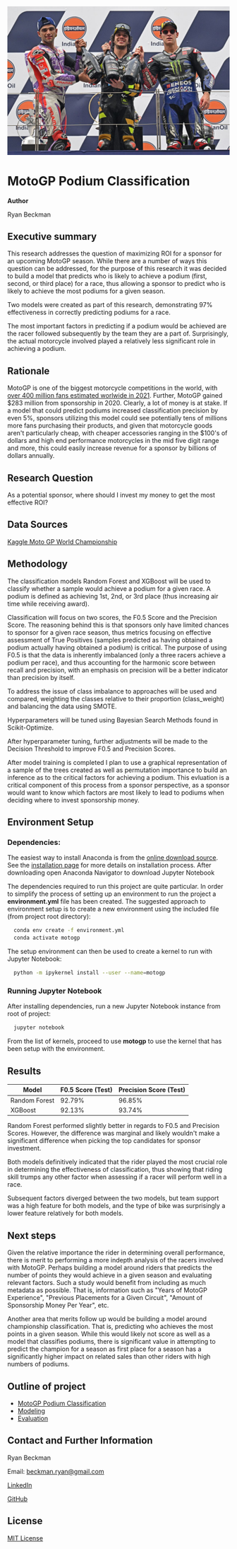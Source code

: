 
![MotoGP Podiums](./images/readme_hero.jpeg)


# MotoGP Podium Classification

**Author**

Ryan Beckman

## Executive summary
This research addresses the question of maximizing ROI for a sponsor for an upcoming MotoGP season. While there are a number of ways this question can be addressed, for the purpose of this research it was decided to build a model that predicts who is likely to achieve a podium (first, second, or third place) for a race, thus allowing a sponsor to predict who is likely to achieve the most podiums for a given season.

Two models were created as part of this research, demonstrating 97% effectiveness in correctly predicting podiums for a race.

The most important factors in predicting if a podium would be achieved are the racer followed subsequently by the team they are a part of. Surprisingly, the actual motorcycle involved played a relatively less significant role in achieving a podium.

## Rationale
MotoGP is one of the biggest motorcycle competitions in the world, with [over 400 million fans estimated worlwide in 2021](https://motochronicle.com/how-many-motogp-fans-in-the-world/). Further, MotoGP gained $283 million from sponsorship in 2020. Clearly, a lot of money is at stake. If a model that could predict podiums increased classification precision by even 5%, sponsors utilizing this model could see potentially tens of millions more fans purchasing their products, and given that motorcycle goods aren't particularly cheap, with cheaper accessories ranging in the $100's of dollars and high end performance motorcycles in the mid five digit range and more, this could easily increase revenue for a sponsor by billions of dollars annually.

## Research Question
As a potential sponsor, where should I invest my money to get the most effective ROI?

## Data Sources
[Kaggle Moto GP World Championship](https://www.kaggle.com/datasets/alrizacelk/moto-gp-world-championship19492022/data)

## Methodology
The classification models Random Forest and XGBoost will be used to classify whether a sample would achieve a podium for a given race. A podium is defined as achieving 1st, 2nd, or 3rd place (thus increasing air time while receiving award). 

Classification will focus on two scores, the F0.5 Score and the Precision Score. The reasoning behind this is that sponsors only have limited chances to sponsor for a given race season, thus metrics focusing on effective assessment of True Positives (samples predicted as having obtained a podium actually having obtained a podium) is critical. The purpose of using F0.5 is that the data is inherently imbalanced (only a three racers achieve a podium per race), and thus accounting for the harmonic score between recall and precision, with an emphasis on precision will be a better indicator than precision by itself.

To address the issue of class imbalance to approaches will be used and compared, weighting the classes relative to their proportion (class_weight) and balancing the data using SMOTE.

Hyperparameters will be tuned using Bayesian Search Methods found in Scikit-Optimize.

After hyperparameter tuning, further adjustments will be made to the Decision Threshold to improve F0.5 and Precision Scores.

After model training is completed I plan to use a graphical representation of a sample of the trees created as well as permutation importance to build an inference as to the critical factors for achieving a podium. This evluation is a critical component of this process from a sponsor perspective, as a sponsor would want to know which factors are most likely to lead to podiums when deciding where to invest sponsorship money.

## Environment Setup

### Dependencies:
The easiest way to install Anaconda is from the [online download source](https://www.anaconda.com/download). See the [installation page](https://docs.anaconda.com/free/anaconda/install/index.html) for more details on installation process. After downloading open Anaconda Navigator to download Jupyter Notebook

The dependencies required to run this project are quite particular. In order to simplify the process of setting up an environment to run the project a **environment.yml** file has been created. The suggested approach to environment setup is to create a new environment using the included file (from project root directory):

```bash
  conda env create -f environment.yml
  conda activate motogp
```

The setup environment can then be used to create a kernel to run with Jupyter Notebook:
```bash
  python -m ipykernel install --user --name=motogp
```

### Running Jupyter Notebook
After installing dependencies, run a new Jupyter Notebook instance from root of project:

```bash
  jupyter notebook
```

From the list of kernels, proceed to use **motogp** to use the kernel that has been setup with the environment.

## Results
| **Model**     | **F0.5 Score (Test)** | **Precision Score (Test)** |
|---------------|-----------------------|----------------------------|
| Random Forest | 92.79%                | 96.85%                     |
| XGBoost       | 92.13%                | 93.74%                     |

Random Forest performed slightly better in regards to F0.5 and Precision Scores. However, the difference was marginal and likely wouldn't make a significant difference when picking the top candidates for sponsor investment.

Both models definitively indicated that the rider played the most crucial role in determining the effectiveness of classification, thus showing that riding skill trumps any other factor when assessing if a racer will perform well in a race.

Subsequent factors diverged between the two models, but team support was a high feature for both models, and the type of bike was surprisingly a lower feature relatively for both models.

## Next steps
Given the relative importance the rider in determining overall performance, there is merit to performing a more indepth analysis of the racers involved with MotoGP. Perhaps building a model around riders that predicts the number of points they would achieve in a given season and evaluating relevant factors. Such a study would benefit from including as much metadata as possible. That is, information such as "Years of MotoGP Experience", "Previous Placements for a Given Circuit", "Amount of Sponsorship Money Per Year", etc.

Another area that merits follow up would be building a model around championship classification. That is, predicting who achieves the most points in a given season. While this would likely not score as well as a model that classifies podiums, there is significant value in attempting to predict the champion for a season as first place for a season has a significantly higher impact on related sales than other riders with high numbers of podiums.

## Outline of project
- [MotoGP Podium Classification](./motogp-podiums.ipynb#)
- [Modeling](./motogp-podiums.ipynb#modeling)
- [Evaluation](./motogp-podiums.ipynb#evaluation)


## Contact and Further Information
Ryan Beckman

Email: beckman.ryan@gmail.com

[LinkedIn](https://www.linkedin.com/in/beckmanryan/)

[GitHub](https://github.com/zaldabus)


## License

[MIT License](https://choosealicense.com/licenses/mit/)